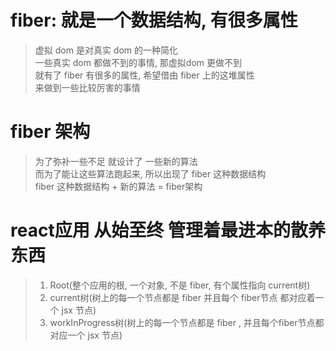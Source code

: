 # fiber: 就是一个数据结构, 有很多属性
> 虚拟 dom 是对真实 dom 的一种简化  
> 一些真实 dom 都做不到的事情, 那虚拟dom 更做不到  
> 就有了 fiber 有很多的属性, 希望借由 fiber 上的这堆属性  
> 来做到一些比较厉害的事情  

# fiber 架构  
> 为了弥补一些不足 就设计了 一些新的算法  
> 而为了能让这些算法跑起来, 所以出现了 fiber 这种数据结构  
> fiber 这种数据结构 + 新的算法  =  fiber架构  

# react应用 从始至终 管理着最进本的散养东西
> 1. Root(整个应用的根, 一个对象, 不是 fiber, 有个属性指向 current树)  
> 2. current树(树上的每一个节点都是 fiber 并且每个 fiber节点 都对应着一个 jsx 节点)  
> 3. workInProgress树(树上的每一个节点都是 fiber , 并且每个fiber节点都对应一个 jsx 节点)